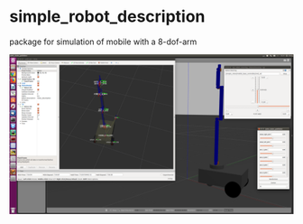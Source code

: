 # simple_robot_description
package for simulation of mobile with a 8-dof-arm

![img](https://github.com/Zunchao/simple_robot_description/blob/master/urdf/Screenshot%20from%202018-08-31%2018-54-02.png)
